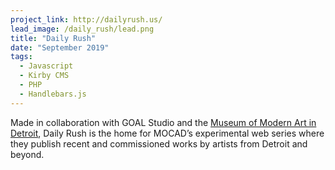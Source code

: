 ```yaml
---
project_link: http://dailyrush.us/
lead_image: /daily_rush/lead.png
title: "Daily Rush"
date: "September 2019"
tags:
  - Javascript
  - Kirby CMS
  - PHP
  - Handlebars.js
---
```


Made in collaboration with GOAL Studio and the [Museum of Modern Art in Detroit][mocad], Daily Rush is the home for MOCAD’s experimental web series where they publish recent and commissioned works by artists from Detroit and beyond.

[mocad]: https://mocadetroit.org/
[handlebars]: https://handlebarsjs.com/
[kirby]: https://getkirby.com/
